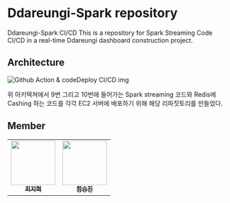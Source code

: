 # Ddareungi-Spark repository
Ddareungi-Spark CI/CD
This is a repository for Spark Streaming Code CI/CD in a real-time Ddareungi dashboard construction project.

## Architecture
![Github Action & codeDeploy CI/CD img](https://1drv.ms/i/c/9ded56be8cf81c92/IQNJRKls7yGMSJpXC5w6SHexAcdcMmCo1u9rPOT7osYAtOQ?width=1024)

위 아키텍쳐에서 9번 그리고 10번에 들어가는 Spark streaming 코드와 Redis에 Cashing 하는 코드를 각각 EC2 서버에 배포하기 위해 해당 리파짓토리를 만들었다.

## Member
<table>
  <tr>
    <td align="center">
    <a href="https://github.com/StatisticsFox">
      <img src="https://avatars.githubusercontent.com/u/92065443?v=4" width="100px;" alt=""/>
      <br />
      <sub>
        <b>최지혁</b>
      </sub>
    </a>
    <br />
    </td>
    <td align="center">
    <a href="https://github.com/Hamseungjin">
      <img src="https://avatars.githubusercontent.com/u/109064686?v=4" width="100px;" alt=""/>
      <br />
      <sub>
        <b>함승진</b>
      </sub>
      </a>